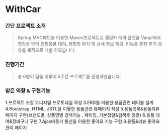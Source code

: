 # WithCar

### 간단 프로젝트 소개

>Spring MVC패턴을 이용한 Maven프로젝트로 캠핑카 예약 플랫폼 Vanpl에서 영감을 받아 캠핑용품 대여, 캠핑장 위치 및 상세 정보 제공, 리뷰를 통한 후기 공유를 목적으로 개발 하였습니다.

### 진행기간
>총 6명이 팀을 이루어 5주간 프로젝트를 진행하였습니다.

### 맡은 역할 & 구현기능
1.프로젝트 조장
2.디지털 프로토타입 작성
3.ERD를 이용한 용품관련 테이블 설계
4.Bootstrap, HTML, JSTL을 이욯한 용품관련 뷰페이지 작성
5.용품목록&용품리뷰 페이지 구현(브랜드별, 상품명별 검색기능 , 페이징, 기본정렬&검색후 정렬)
6.용품 대여&장바구니 구현
7.Ajax비동기 통신을 이용한 좋아요 기능 구현
8.용품&리뷰 좋아요 관리 페이지 
